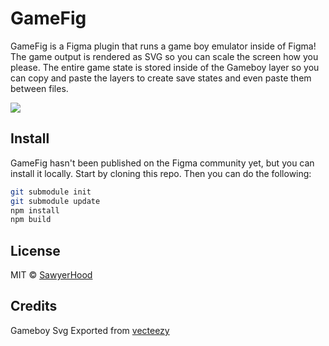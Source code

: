 # GameFig

GameFig is a Figma plugin that runs a game boy emulator inside of Figma! The game output is rendered as SVG so you can scale the screen how you please. The entire game state is stored inside of the Gameboy layer so you can copy and paste the layers to create save states and even paste them between files.

![](https://user-images.githubusercontent.com/2380669/101235728-b3c96980-367f-11eb-946c-65b1b5288a83.png)

## Install

GameFig hasn't been published on the Figma community yet, but you can install it locally. Start by cloning this repo. Then you can do the following:

```bash
git submodule init
git submodule update
npm install
npm build
```

## License

MIT © [SawyerHood](https://github.com/SawyerHood)

## Credits

Gameboy Svg Exported from [vecteezy](https://www.vecteezy.com/vector-art/76824-game-boy-color)
